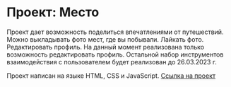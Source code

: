 # Проект: Место

Проект дает возможность поделиться впечатлениями от путешествий.
Можно выкладывать фото мест, где вы побывали. 
Лайкать фото. Редактировать профиль.
На данный момент реализована только возможность редактировать профиль. 
Остальной набор инструментов взаимодействия с пользователем будет реализован до 26.03.2023 г.

Проект написан на языке HTML, CSS и JavaScript. 
[Ссылка на проект](https://nastyafursova.github.io/mesto/)
